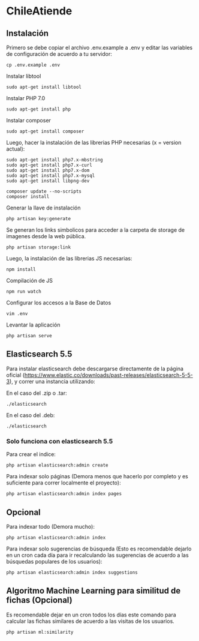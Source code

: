 # ChileAtiende

## Instalación

Primero se debe copiar el archivo .env.example a .env y editar las variables de configuración de acuerdo a tu servidor:

```
cp .env.example .env
```

Instalar libtool

```
sudo apt-get install libtool
```

Instalar PHP 7.0

```
sudo apt-get install php
```

Instalar composer
```
sudo apt-get install composer
```

Luego, hacer la instalación de las librerias PHP necesarias (x = version actual):

```
sudo apt-get install php7.x-mbstring
sudo apt-get install php7.x-curl
sudo apt-get install php7.x-dom
sudo apt-get install php7.x-mysql
sudo apt-get install libpng-dev

composer update --no-scripts
composer install
```

Generar la llave de instalación

```
php artisan key:generate
```


Se generan los links simbolicos para acceder a la carpeta de storage de imagenes desde la web pública.

```
php artisan storage:link
```

Luego, la instalación de las librerias JS necesarias:

```
npm install
```

Compilación de JS

```
npm run watch
```

Configurar los accesos a la Base de Datos

```
vim .env
```

Levantar la aplicación

```
php artisan serve
```

## Elasticsearch 5.5

Para instalar elasticsearch debe descargarse directamente de la página oficial (https://www.elastic.co/downloads/past-releases/elasticsearch-5-5-3), y correr una instancia utilizando:

En el caso del .zip o .tar:

```
./elasticsearch
```

En el caso del .deb:

```
./elasticsearch
```

### Solo funciona con elasticsearch 5.5

Para crear el indice:

```
php artisan elasticsearch:admin create
```

Para indexar solo páginas (Demora menos que hacerlo por completo y es suficiente para correr localmente el proyecto):

```
php artisan elasticsearch:admin index pages
```

## Opcional

Para indexar todo (Demora mucho):

```
php artisan elasticsearch:admin index
```

Para indexar solo sugerencias de búsqueda (Esto es recomendable dejarlo en un cron cada día para ir recalculando las sugerencias de acuerdo a las búsquedas populares de los usuarios):

```
php artisan elasticsearch:admin index suggestions
```

## Algoritmo Machine Learning para similitud de fichas (Opcional)

Es recomendable dejar en un cron todos los días este comando para calcular las fichas similares de acuerdo a las visitas de los usuarios.

```
php artisan ml:similarity
```